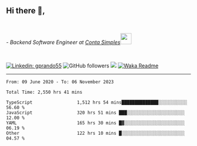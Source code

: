 <h2>Hi there  👋,</h2> </br>

<p><em>- Backend Software Engineer at <a href="https://contasimples.com">Conta Simples</a><img src="https://media.giphy.com/media/WUlplcMpOCEmTGBtBW/giphy.gif" width="30"> 
</em></p></br>


[![Linkedin: gprando55](https://img.shields.io/badge/-gprando55-blue?style=flat-square&logo=Linkedin&logoColor=white&link=https://www.linkedin.com/in/prandogabriel/)](https://www.linkedin.com/in/prandogabriel)
![GitHub followers](https://img.shields.io/github/followers/prandogabriel?label=Follow&style=social)
![](https://visitor-badge.glitch.me/badge?page_id=prandogabriel.prandogabriel)
[![Waka Readme](https://github.com/prandogabriel/prandogabriel/actions/workflows/update-stats.yml.yml/badge.svg)](https://github.com/prandogabriel/prandogabriel/actions/workflows/update-stats.yml.yml)

---

<!--START_SECTION:waka-->

```golang
From: 09 June 2020 - To: 06 November 2023

Total Time: 2,550 hrs 41 mins

TypeScript                 1,512 hrs 54 mins██████████████░░░░░░░░░░░   56.60 %
JavaScript                 320 hrs 51 mins ███░░░░░░░░░░░░░░░░░░░░░░   12.00 %
YAML                       165 hrs 30 mins █▓░░░░░░░░░░░░░░░░░░░░░░░   06.19 %
Other                      122 hrs 10 mins █░░░░░░░░░░░░░░░░░░░░░░░░   04.57 %
```

<!--END_SECTION:waka-->
